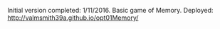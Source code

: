 Initial version completed: 1/11/2016. Basic game of Memory. 
Deployed: http://valmsmith39a.github.io/opt01Memory/